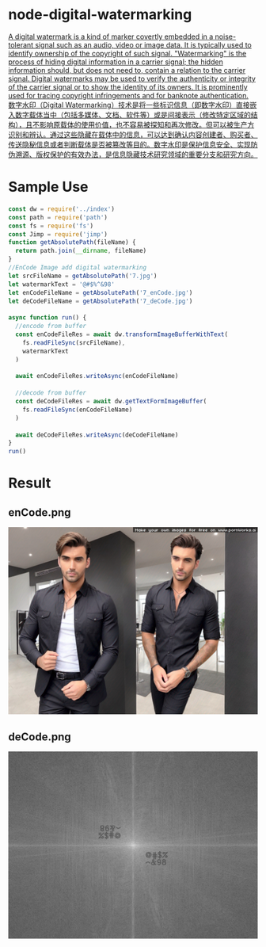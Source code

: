 # node-digital-watermarking
[A digital watermark is a kind of marker covertly embedded in a noise-tolerant signal such as an audio, video or image data. It is typically used to identify ownership of the copyright of such signal. "Watermarking" is the process of hiding digital information in a carrier signal; the hidden information should, but does not need to, contain a relation to the carrier signal. Digital watermarks may be used to verify the authenticity or integrity of the carrier signal or to show the identity of its owners. It is prominently used for tracing copyright infringements and for banknote authentication.](https://en.wikipedia.org/wiki/Digital_watermarking)
<br />
[数字水印（Digital Watermarking）技术是将一些标识信息（即数字水印）直接嵌入数字载体当中（包括多媒体、文档、软件等）或是间接表示（修改特定区域的结构），且不影响原载体的使用价值，也不容易被探知和再次修改。但可以被生产方识别和辨认。通过这些隐藏在载体中的信息，可以达到确认内容创建者、购买者、传送隐秘信息或者判断载体是否被篡改等目的。数字水印是保护信息安全、实现防伪溯源、版权保护的有效办法，是信息隐藏技术研究领域的重要分支和研究方向。](https://baike.baidu.com/item/%E6%95%B0%E5%AD%97%E6%B0%B4%E5%8D%B0/722667)

# Sample Use
```js
const dw = require('../index')
const path = require('path')
const fs = require('fs')
const Jimp = require('jimp')
function getAbsolutePath(fileName) {
  return path.join(__dirname, fileName)
}
//EnCode Image add digital watermarking
let srcFileName = getAbsolutePath('7.jpg')
let watermarkText = '@#$%^&98'
let enCodeFileName = getAbsolutePath('7_enCode.jpg')
let deCodeFileName = getAbsolutePath('7_deCode.jpg')

async function run() {
  //encode from buffer
  const enCodeFileRes = await dw.transformImageBufferWithText(
    fs.readFileSync(srcFileName),
    watermarkText
  )

  await enCodeFileRes.writeAsync(enCodeFileName)
  
  //decode from buffer
  const deCodeFileRes = await dw.getTextFormImageBuffer(
    fs.readFileSync(enCodeFileName)
  )

  await deCodeFileRes.writeAsync(deCodeFileName)
}
run()

```

# Result
## enCode.png
![7_enCode.png](https://raw.githubusercontent.com/FluttyProger/node-digital-watermarking/master/test/7_enCode.jpg)
## deCode.png
![7_deCode.png](https://raw.githubusercontent.com/FluttyProger/node-digital-watermarking/master/test/7_deCode.jpg)